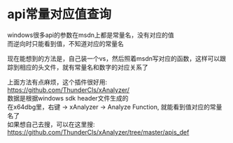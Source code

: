# api常量对应值查询

windows很多api的参数在msdn上都是常量名，没有对应的值  
而逆向时只能看到值，不知道对应的常量名  

现在能想到的方法是，自己装一个vs，然后照着msdn写对应的函数，这样可以跟踪到相应的头文件，就有常量名和数字的对应关系了  

上面方法有点麻烦，这个插件很好用: https://github.com/ThunderCls/xAnalyzer/  
数据是根据windows sdk header文件生成的  
在x64dbg里，右键 -> xAnalyzer -> Analyze Function, 就能看到值对应的常量名了  
如果想自己去搜，可以在这里搜: https://github.com/ThunderCls/xAnalyzer/tree/master/apis_def  
